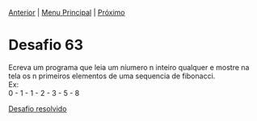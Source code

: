 [Anterior](Desafio062.md) | [Menu Principal](/README.md/) | [Próximo](Desafio064.md)  

# Desafio 63  
  
Ecreva um programa que leia um níumero n inteiro  qualquer  e mostre na tela os n primeiros elementos  de uma sequencia de fibonacci.  
Ex:  
0 - 1 - 1 - 2 - 3 - 5 - 8

[Desafio resolvido](/Desafios/desafio063.py/)